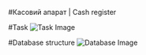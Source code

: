 #Касовий апарат | Cash register

#Task
![Task Image](/Users/polinakulyk/workspace/cashregister2/src/main/resources/static/task_description.png)

#Database structure
![Database Image](/Users/polinakulyk/workspace/cashregister2/src/main/resources/static/db_view.png)
